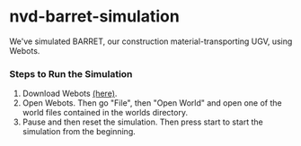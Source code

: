 # nvd-barret-simulation

We've simulated BARRET, our construction material-transporting UGV, using Webots. 

### Steps to Run the Simulation

1. Download Webots [(here)](https://cyberbotics.com/#download).
2. Open Webots. Then go "File", then "Open World" and open one of the world files contained in the worlds directory.
3. Pause and then reset the simulation. Then press start to start the simulation from the beginning.